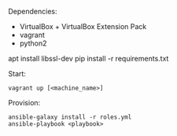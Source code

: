 Dependencies:
* VirtualBox + VirtualBox Extension Pack
* vagrant
* python2

apt install libssl-dev
pip install -r requirements.txt

Start:
```
vagrant up [<machine_name>]
```

Provision:
```
ansible-galaxy install -r roles.yml
ansible-playbook <playbook>
```
